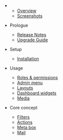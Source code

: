 - 
    - [Overview](overview.md)
    - [Screenshots](screenshots.md)
- Prologue
    - [Release Notes](release.md)
	- [Upgrade Guide](upgrade.md)

- Setup
    - [Installation](installation.md)
    
- Usage
    - [Roles & permissions](role_permission.md)
    - [Admin menu](admin_menu.md)
    - [Layouts](layouts.md)
    - [Dashboard widgets](dashboard_widgets.md)
    - [Media](media.md)

- Core concept
    - [Filters](filters.md)
    - [Actions](actions.md)
    - [Meta box](meta_box.md)
    - [Mail](mail.md)
